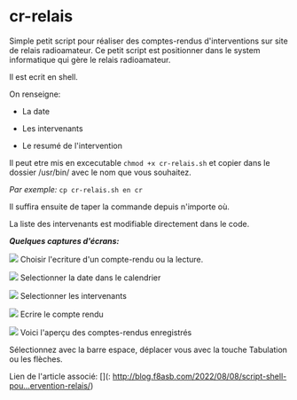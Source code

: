 # cr-relais

Simple petit script pour réaliser des comptes-rendus d'interventions sur site de relais radioamateur.
Ce petit script est positionner dans le system informatique qui gère le relais radioamateur.

Il est ecrit en shell.

On renseigne:

* La date

* Les intervenants

* Le resumé de l'intervention

Il peut etre mis en excecutable `chmod +x cr-relais.sh` et copier dans le dossier /usr/bin/ avec le nom que vous souhaitez.

_Par exemple:_ `cp cr-relais.sh en cr`

Il suffira ensuite de taper la commande depuis n'importe où.

La liste des intervenants est modifiable directement dans le code.

**_Quelques captures d'écrans:_**


![](http://blog.f8asb.com/wp-content/uploads/2022/08/cr01.png)
Choisir l'ecriture d'un compte-rendu ou la lecture.

![](http://blog.f8asb.com/wp-content/uploads/2022/08/cr02.png)
Selectionner la date dans le calendrier

![](http://blog.f8asb.com/wp-content/uploads/2022/08/cr03.png)
Selectionner les intervenants

![](http://blog.f8asb.com/wp-content/uploads/2022/08/cr04.png)
Ecrire le compte rendu

![](http://blog.f8asb.com/wp-content/uploads/2022/08/cr05.png)
Voici l'aperçu des comptes-rendus enregistrés

Sélectionnez avec la barre espace, déplacer vous avec la touche Tabulation ou les flèches.

Lien de l'article associé:
[](: http://blog.f8asb.com/2022/08/08/script-shell-pou…ervention-relais/)

